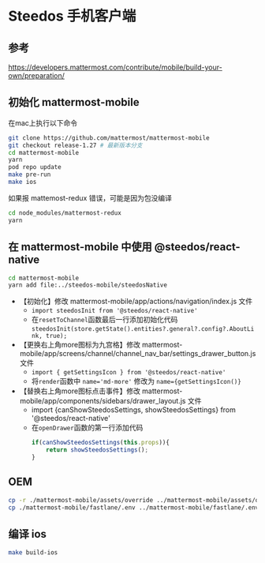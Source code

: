 # Steedos 手机客户端

## 参考 

https://developers.mattermost.com/contribute/mobile/build-your-own/preparation/

## 初始化 mattermost-mobile

在mac上执行以下命令

```bash
git clone https://github.com/mattermost/mattermost-mobile
git checkout release-1.27 # 最新版本分支
cd mattermost-mobile
yarn
pod repo update
make pre-run
make ios
```

如果报 mattemost-redux 错误，可能是因为包没编译

```bash
cd node_modules/mattermost-redux
yarn
```
## 在 mattermost-mobile 中使用 @steedos/react-native

```bash
cd mattermost-mobile
yarn add file:../steedos-mobile/steedosNative
```

- 【初始化】修改 mattermost-mobile/app/actions/navigation/index.js 文件
    - `import steedosInit from '@steedos/react-native'`
    - 在`resetToChannel`函数最后一行添加初始化代码`steedosInit(store.getState().entities?.general?.config?.AboutLink, true);`
- 【更换右上角more图标为九宫格】修改 mattermost-mobile/app/screens/channel/channel_nav_bar/settings_drawer_button.js 文件
    - `import { getSettingsIcon } from '@steedos/react-native'`
    - 将`render`函数中 `name='md-more'` 修改为 `name={getSettingsIcon()}`
- 【替换右上角more图标点击事件】修改 mattermost-mobile/app/components/sidebars/drawer_layout.js 文件
    - import {canShowSteedosSettings, showSteedosSettings} from '@steedos/react-native'
    - 在`openDrawer`函数的第一行添加代码 
        ```javascript
        if(canShowSteedosSettings(this.props)){
            return showSteedosSettings();
        }
        ```

## OEM

```bash
cp -r ./mattermost-mobile/assets/override ../mattermost-mobile/assets/override
cp ./mattermost-mobile/fastlane/.env ../mattermost-mobile/fastlane/.env

```

## 编译 ios

```bash
make build-ios
```
